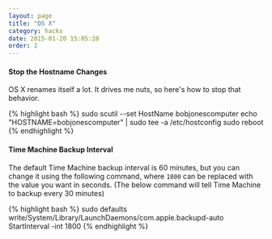 ```yaml
---
layout: page
title: "OS X"
category: hacks
date: 2015-01-20 15:05:28
order: 2
---
```


#### Stop the Hostname Changes

OS X renames itself a lot. It drives me nuts, so here's how to stop that behavior.

{% highlight bash %}
sudo scutil --set HostName bobjonescomputer
echo "HOSTNAME=bobjonescomputer" | sudo tee -a /etc/hostconfig
sudo reboot
{% endhighlight %}

#### Time Machine Backup Interval

The default Time Machine backup interval is 60 minutes, but you can change it using the following command, where `1800` can be replaced with the value you want in seconds. (The below command will tell Time Machine to backup every 30 minutes)

{% highlight bash %}
sudo defaults write/System/Library/LaunchDaemons/com.apple.backupd-auto StartInterval -int 1800
{% endhighlight %}
